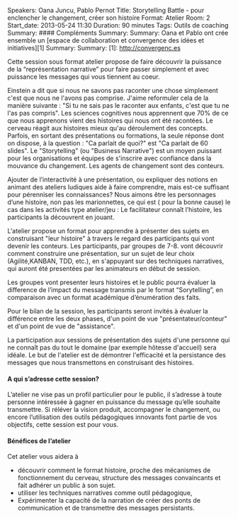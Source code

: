 Speakers: Oana Juncu, Pablo Pernot
Title: Storytelling Battle - pour enclencher le changement, créer son histoire
Format: Atelier
Room: 2
Start_date: 2013-05-24 11:30
Duration: 90 minutes
Tags: Outils de coaching
Summary: #### Compléments
Summary: 
Summary: Oana et Pablo ont crée ensemble un [espace de collaboration et convergence des idées et initiatives][1] 
Summary: 
Summary: [1]: http://convergenc.es

Cette session sous format atelier propose de faire découvrir la puissance de la “représentation narrative” pour faire passer simplement et avec puissance les messages qui vous tiennent au coeur.

Einstein a dit que si nous ne savons pas raconter une chose simplement c'est que nous ne l'avons pas comprise.
J'aime reformuler cela de la manière suivante : "Si tu ne sais pas le raconter aux enfants, c'est que tu ne l'as pas compris".
Les sciences cognitives nous apprennent que 70% de ce que nous apprenons vient des histoires qui nous ont été racontées.
Le cerveau réagit aux histoires mieux qu'au déroulement des concepts.
Parfois, en sortant des présentations ou formations, la seule réponse dont on dispose, à la question : "Ca parlait de quoi?" est "Ca parlait de 60 slides".
Le "Storytelling" (ou "Business Narrative") est un moyen puissant pour les organisations et équipes de s'inscrire avec confiance dans la mouvance du changement.
Les agents de changement sont des conteurs.

Ajouter de l’interactivité à une présentation, ou expliquer des notions en animant des ateliers ludiques aide à faire comprendre, mais est-ce suffisant pour pérenniser les connaissances?
Nous aimons être les personnages d’une histoire, non pas les marionnettes, ce qui est ( pour la bonne cause) le cas dans les activités type atelier/jeu : Le facilitateur connaît l’histoire, les participants la découvrent en jouant.

L'atelier propose un format pour apprendre à présenter des sujets en construisant "leur histoire" à travers le regard des participants qui vont devenir les conteurs.
Les participants, par groupes de 7-8. vont découvrir comment construire une présentation, sur un sujet de leur choix (Agilité,KANBAN, TDD, etc.),  en s'appuyant sur des techniques narratives, qui auront été presentées par les animateurs en début de session.

Les groupes vont presenter leurs histoires et le public pourra évaluer la difference de l’impact du message transmis par le format “Sorytelling”, en comparaison avec un format académique d’énumération des faits.

Pour le bilan de la session, les participants seront invités à évaluer la différence entre les deux phases, d'un  point de vue "présentateur/conteur" et d'un point de vue de "assistance".

La participation aux sessions de présentation des sujets d'une personne qui ne connaît pas du tout le domaine (par exemple hôtesse d'accueil) sera idéale.
Le but de l'atelier est de démontrer l'efficacité et la persistance des messages que nous transmettons en construisant des histoires.

#### A qui s’adresse cette session?

L’atelier ne vise pas un profil particulier pour le public, il s’adresse à toute personne intéressée à gagner en puissance du message qu’elle souhaite transmettre.
Si réléver la vision produit, accompagner le changement, ou encore l’utilisation des outils pédagogiques innovants font partie de vos objectifs, cette session est pour vous.

#### Bénéfices de l’atelier

Cet atelier vous aidera à 

- découvrir comment le format histoire, proche des mécanismes de fonctionnement du cerveau, structure des messages convaincants et fait adhérer un public à son sujet.
- utiliser les techniques narratives comme outil pédagogique,
- Expérimenter la capacité de la narration de créer des ponts de communication et de transmettre des messages persistants.

